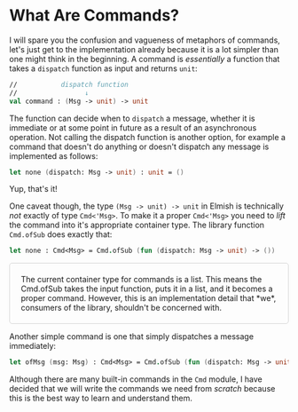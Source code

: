 # What Are Commands?

I will spare you the confusion and vagueness of metaphors of commands, let's just get to the implementation already because it is a lot simpler than one might think in the beginning. A command is *essentially* a function that takes a `dispatch` function as input and returns `unit`:
```fsharp
//           dispatch function
//                 ↓
val command : (Msg -> unit) -> unit
```
The function can decide when to `dispatch` a message, whether it is immediate or at some point in future as a result of an asynchronous operation. Not calling the dispatch function is another option, for example a command that doesn't do anything or doesn't dispatch any message is implemented as follows:
```fsharp
let none (dispatch: Msg -> unit) : unit = ()
```
Yup, that's it!

One caveat though, the type `(Msg -> unit) -> unit` in Elmish is technically *not* exactly of type `Cmd<'Msg>`. To make it a proper `Cmd<'Msg>` you need to *lift* the command into it's appropriate container type. The library function `Cmd.ofSub` does exactly that:

```fsharp
let none : Cmd<Msg> = Cmd.ofSub (fun (dispatch: Msg -> unit) -> ())
```

<div style="padding:20px; border: 1px solid lightgrey;border-radius:5px;">
The current container type for commands is a list. This means the Cmd.ofSub takes the input function, puts it in a list, and it becomes a proper command. However, this is an implementation detail that *we*, consumers of the library, shouldn't be concerned with.
</div>

Another simple command is one that simply dispatches a message immediately:
```fsharp
let ofMsg (msg: Msg) : Cmd<Msg> = Cmd.ofSub (fun (dispatch: Msg -> unit) -> dispatch msg)
```
Although there are many built-in commands in the `Cmd` module, I have decided that we will write the commands we need from *scratch* because this is the best way to learn and understand them.
